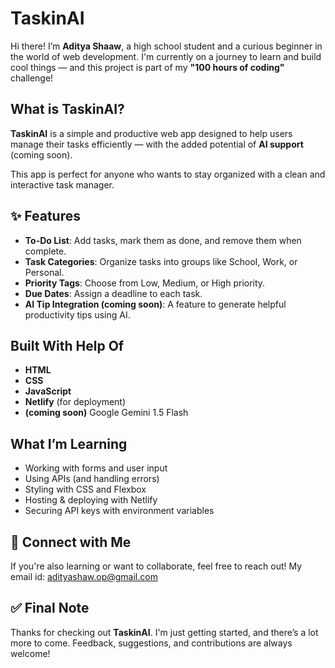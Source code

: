 # TaskinAI

Hi there! I’m **Aditya Shaaw**, a high school student and a curious beginner in the world of web development. I'm currently on a journey to learn and build cool things — and this project is part of my **"100 hours of coding"** challenge!


## What is TaskinAI?

**TaskinAI** is a simple and productive web app designed to help users manage their tasks efficiently — with the added potential of **AI support** (coming soon).

This app is perfect for anyone who wants to stay organized with a clean and interactive task manager.


## ✨ Features

-  **To-Do List**: Add tasks, mark them as done, and remove them when complete.
-  **Task Categories**: Organize tasks into groups like School, Work, or Personal.
-  **Priority Tags**: Choose from Low, Medium, or High priority.
-  **Due Dates**: Assign a deadline to each task.
-  **AI Tip Integration (coming soon)**: A feature to generate helpful productivity tips using AI.


##  Built With Help Of

- **HTML**
- **CSS**
- **JavaScript**
- **Netlify** (for deployment)
- **(coming soon)** Google Gemini 1.5 Flash 


##  What I’m Learning

- Working with forms and user input
- Using APIs (and handling errors)
- Styling with CSS and Flexbox
- Hosting & deploying with Netlify
- Securing API keys with environment variables


## 💬 Connect with Me

If you're also learning or want to collaborate, feel free to reach out!
My email id: adityashaw.op@gmail.com


## ✅ Final Note

Thanks for checking out **TaskinAI**. I'm just getting started, and there’s a lot more to come. Feedback, suggestions, and contributions are always welcome!

